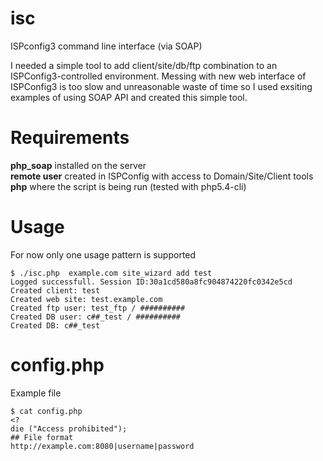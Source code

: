 isc
===

ISPconfig3 command line interface (via SOAP)

I needed a simple tool to add client/site/db/ftp combination to an ISPConfig3-controlled environment. Messing with new web interface of ISPConfig3 is too slow and unreasonable waste of time so I used exsiting examples of using SOAP API and created this simple tool.

Requirements
===
**php_soap** installed on the server  
**remote user** created in ISPConfig with access to Domain/Site/Client tools  
**php** where the script is being run (tested with php5.4-cli)

Usage
===
For now only one usage pattern is supported

    $ ./isc.php  example.com site_wizard add test  
    Logged successfull. Session ID:30a1cd580a8fc904874220fc0342e5cd  
    Created client: test  
    Created web site: test.example.com  
    Created ftp user: test_ftp / ##########  
    Created DB user: c##_test / ##########  
    Created DB: c##_test  

config.php
===
Example file

    $ cat config.php
    <?  
    die ("Access prohibited");  
    ## File format  
    http://example.com:8080|username|password  


    
